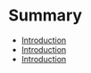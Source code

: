 # Summary

* [Introduction](README.md)
* [Introduction](readmemd.md)
* [Introduction](introduction.md)

